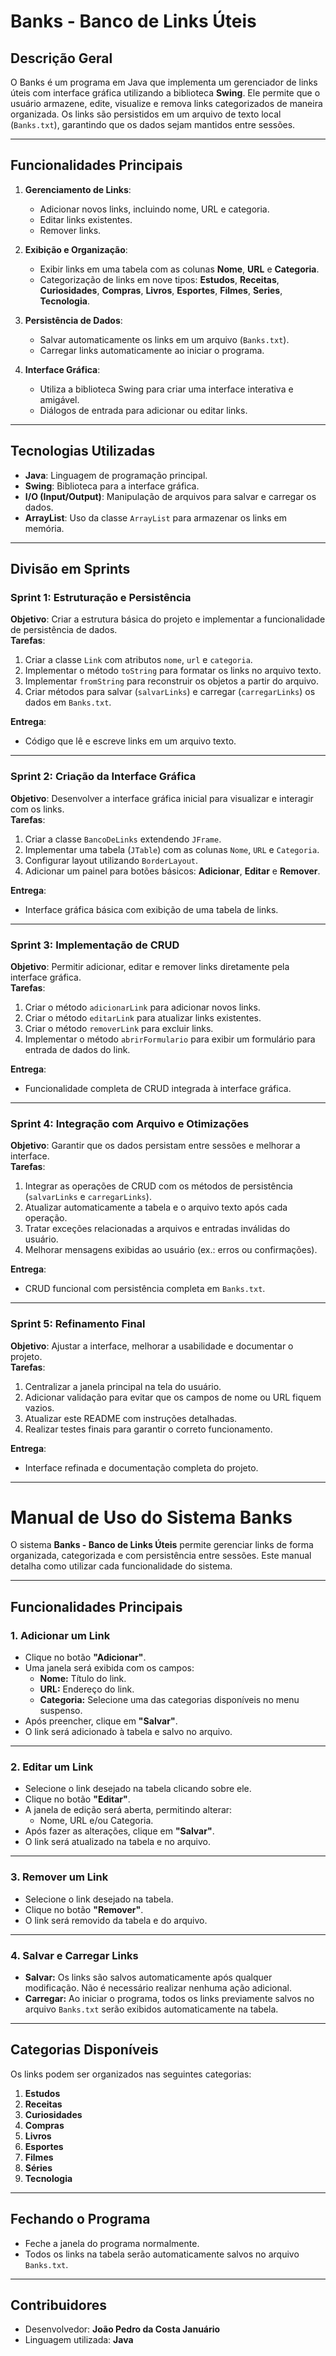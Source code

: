 # **Banks - Banco de Links Úteis**

## **Descrição Geral**
O Banks é um programa em Java que implementa um gerenciador de links úteis com interface gráfica utilizando a biblioteca **Swing**. Ele permite que o usuário armazene, edite, visualize e remova links categorizados de maneira organizada. Os links são persistidos em um arquivo de texto local (`Banks.txt`), garantindo que os dados sejam mantidos entre sessões.

---

## **Funcionalidades Principais**
1. **Gerenciamento de Links**:
   - Adicionar novos links, incluindo nome, URL e categoria.
   - Editar links existentes.
   - Remover links.

2. **Exibição e Organização**:
   - Exibir links em uma tabela com as colunas **Nome**, **URL** e **Categoria**.
   - Categorização de links em nove tipos: **Estudos**, **Receitas**, **Curiosidades**, **Compras**, **Livros**, **Esportes**, **Filmes**, **Series**, **Tecnologia**.

3. **Persistência de Dados**:
   - Salvar automaticamente os links em um arquivo (`Banks.txt`).
   - Carregar links automaticamente ao iniciar o programa.

4. **Interface Gráfica**:
   - Utiliza a biblioteca Swing para criar uma interface interativa e amigável.
   - Diálogos de entrada para adicionar ou editar links.

---

## **Tecnologias Utilizadas**
- **Java**: Linguagem de programação principal.
- **Swing**: Biblioteca para a interface gráfica.
- **I/O (Input/Output)**: Manipulação de arquivos para salvar e carregar os dados.
- **ArrayList**: Uso da classe `ArrayList` para armazenar os links em memória.

---

## **Divisão em Sprints**

### **Sprint 1: Estruturação e Persistência**
**Objetivo**: Criar a estrutura básica do projeto e implementar a funcionalidade de persistência de dados.  
**Tarefas**:
1. Criar a classe `Link` com atributos `nome`, `url` e `categoria`.
2. Implementar o método `toString` para formatar os links no arquivo texto.
3. Implementar `fromString` para reconstruir os objetos a partir do arquivo.
4. Criar métodos para salvar (`salvarLinks`) e carregar (`carregarLinks`) os dados em `Banks.txt`.

**Entrega**: 
- Código que lê e escreve links em um arquivo texto.

---

### **Sprint 2: Criação da Interface Gráfica**
**Objetivo**: Desenvolver a interface gráfica inicial para visualizar e interagir com os links.  
**Tarefas**:
1. Criar a classe `BancoDeLinks` extendendo `JFrame`.
2. Implementar uma tabela (`JTable`) com as colunas `Nome`, `URL` e `Categoria`.
3. Configurar layout utilizando `BorderLayout`.
4. Adicionar um painel para botões básicos: **Adicionar**, **Editar** e **Remover**.

**Entrega**:
- Interface gráfica básica com exibição de uma tabela de links.

---

### **Sprint 3: Implementação de CRUD**
**Objetivo**: Permitir adicionar, editar e remover links diretamente pela interface gráfica.  
**Tarefas**:
1. Criar o método `adicionarLink` para adicionar novos links.
2. Criar o método `editarLink` para atualizar links existentes.
3. Criar o método `removerLink` para excluir links.
4. Implementar o método `abrirFormulario` para exibir um formulário para entrada de dados do link.

**Entrega**:
- Funcionalidade completa de CRUD integrada à interface gráfica.

---

### **Sprint 4: Integração com Arquivo e Otimizações**
**Objetivo**: Garantir que os dados persistam entre sessões e melhorar a interface.  
**Tarefas**:
1. Integrar as operações de CRUD com os métodos de persistência (`salvarLinks` e `carregarLinks`).
2. Atualizar automaticamente a tabela e o arquivo texto após cada operação.
3. Tratar exceções relacionadas a arquivos e entradas inválidas do usuário.
4. Melhorar mensagens exibidas ao usuário (ex.: erros ou confirmações).

**Entrega**:
- CRUD funcional com persistência completa em `Banks.txt`.

---

### **Sprint 5: Refinamento Final**
**Objetivo**: Ajustar a interface, melhorar a usabilidade e documentar o projeto.  
**Tarefas**:
1. Centralizar a janela principal na tela do usuário.
2. Adicionar validação para evitar que os campos de nome ou URL fiquem vazios.
3. Atualizar este README com instruções detalhadas.
4. Realizar testes finais para garantir o correto funcionamento.

**Entrega**:
- Interface refinada e documentação completa do projeto.

---

# **Manual de Uso do Sistema Banks**

O sistema **Banks - Banco de Links Úteis** permite gerenciar links de forma organizada, categorizada e com persistência entre sessões. Este manual detalha como utilizar cada funcionalidade do sistema.

---

## **Funcionalidades Principais**

### **1. Adicionar um Link**
- Clique no botão **"Adicionar"**.
- Uma janela será exibida com os campos:
  - **Nome:** Título do link.
  - **URL:** Endereço do link.
  - **Categoria:** Selecione uma das categorias disponíveis no menu suspenso.
- Após preencher, clique em **"Salvar"**.
- O link será adicionado à tabela e salvo no arquivo.

---

### **2. Editar um Link**
- Selecione o link desejado na tabela clicando sobre ele.
- Clique no botão **"Editar"**.
- A janela de edição será aberta, permitindo alterar:
  - Nome, URL e/ou Categoria.
- Após fazer as alterações, clique em **"Salvar"**.
- O link será atualizado na tabela e no arquivo.

---

### **3. Remover um Link**
- Selecione o link desejado na tabela.
- Clique no botão **"Remover"**.
- O link será removido da tabela e do arquivo.

---

### **4. Salvar e Carregar Links**
- **Salvar:** Os links são salvos automaticamente após qualquer modificação. Não é necessário realizar nenhuma ação adicional.
- **Carregar:** Ao iniciar o programa, todos os links previamente salvos no arquivo `Banks.txt` serão exibidos automaticamente na tabela.

---

## **Categorias Disponíveis**
Os links podem ser organizados nas seguintes categorias:
1. **Estudos**
2. **Receitas**
3. **Curiosidades**
4. **Compras**
5. **Livros**
6. **Esportes**
7. **Filmes**
8. **Séries**
9. **Tecnologia**

---

## **Fechando o Programa**
- Feche a janela do programa normalmente.
- Todos os links na tabela serão automaticamente salvos no arquivo `Banks.txt`.

---

## **Contribuidores**
- Desenvolvedor: **João Pedro da Costa Januário**
- Linguagem utilizada: **Java**
